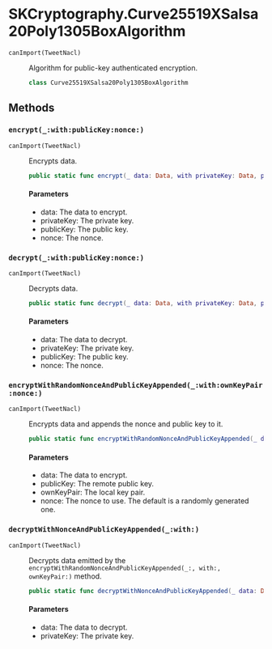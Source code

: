 # SKCryptography.Curve25519XSalsa20Poly1305BoxAlgorithm

<dl>
<dt><code>canImport(TweetNacl)</code></dt>
<dd>

Algorithm for public-key authenticated encryption.

``` swift
class Curve25519XSalsa20Poly1305BoxAlgorithm
```

</dd>
</dl>

## Methods

### `encrypt(_:with:publicKey:nonce:)`

<dl>
<dt><code>canImport(TweetNacl)</code></dt>
<dd>

Encrypts data.

``` swift
public static func encrypt(_ data: Data, with privateKey: Data, publicKey: Data, nonce: Data) -> Data
```

#### Parameters

  - data: The data to encrypt.
  - privateKey: The private key.
  - publicKey: The public key.
  - nonce: The nonce.

</dd>
</dl>

### `decrypt(_:with:publicKey:nonce:)`

<dl>
<dt><code>canImport(TweetNacl)</code></dt>
<dd>

Decrypts data.

``` swift
public static func decrypt(_ data: Data, with privateKey: Data, publicKey: Data, nonce: Data) -> Data?
```

#### Parameters

  - data: The data to decrypt.
  - privateKey: The private key.
  - publicKey: The public key.
  - nonce: The nonce.

</dd>
</dl>

### `encryptWithRandomNonceAndPublicKeyAppended(_:with:ownKeyPair:nonce:)`

<dl>
<dt><code>canImport(TweetNacl)</code></dt>
<dd>

Encrypts data and appends the nonce and public key to it.

``` swift
public static func encryptWithRandomNonceAndPublicKeyAppended(_ data: Data, with publicKey: Data, ownKeyPair: KeyPair, nonce: Nonce = Nonce()) -> Data
```

#### Parameters

  - data: The data to encrypt.
  - publicKey: The remote public key.
  - ownKeyPair: The local key pair.
  - nonce: The nonce to use. The default is a randomly generated one.

</dd>
</dl>

### `decryptWithNonceAndPublicKeyAppended(_:with:)`

<dl>
<dt><code>canImport(TweetNacl)</code></dt>
<dd>

Decrypts data emitted by the `encryptWithRandomNonceAndPublicKeyAppended(_:​, with:​, ownKeyPair:​)` method.

``` swift
public static func decryptWithNonceAndPublicKeyAppended(_ data: Data, with privateKey: Data) -> Data?
```

#### Parameters

  - data: The data to decrypt.
  - privateKey: The private key.

</dd>
</dl>
